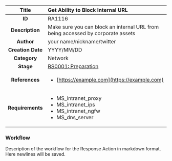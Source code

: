 | Title                       | Get Ability to Block Internal URL         |
|:---------------------------:|:--------------------|
| **ID**                      | RA1116            |
| **Description**             | Make sure you can block an internal URL from being accessed by corporate assets   |
| **Author**                  | your name/nickname/twitter        |
| **Creation Date**           | YYYY/MM/DD |
| **Category**                | Network      |
| **Stage**                   |[RS0001: Preparation](../Response_Stages/RS0001.md)| 
| **References** |<ul><li>[https://example.com](https://example.com)</li></ul>|
| **Requirements** |<ul><li>MS_intranet_proxy</li><li>MS_intranet_ips</li><li>MS_intranet_ngfw</li><li>MS_dns_server</li></ul>|

### Workflow

Description of the workflow for the Response Action in markdown format.  
Here newlines will be saved.  
